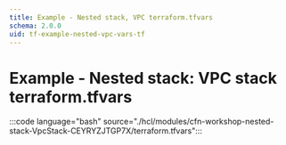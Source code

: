 ```yaml
---
title: Example - Nested stack, VPC terraform.tfvars
schema: 2.0.0
uid: tf-example-nested-vpc-vars-tf
---
```

# Example - Nested stack: VPC stack terraform<area/>.tfvars

:::code language="bash" source="./hcl/modules/cfn-workshop-nested-stack-VpcStack-CEYRYZJTGP7X/terraform.tfvars":::